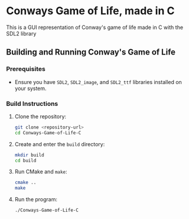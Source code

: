 # Conways Game of Life, made in C
This is a GUI representation of Conway's game of life made in C with the SDL2 library

## Building and Running Conway's Game of Life

### Prerequisites

- Ensure you have `SDL2`, `SDL2_image`, and `SDL2_ttf` libraries installed on your system.

### Build Instructions

1. Clone the repository:
   ```bash
   git clone <repository-url>
   cd Conways-Game-of-Life-C
   ```

2. Create and enter the `build` directory:
   ```bash
   mkdir build
   cd build
   ```

3. Run CMake and `make`:
   ```bash
   cmake ..
   make
   ```

4. Run the program:
   ```bash
   ./Conways-Game-of-Life-C
   ```

